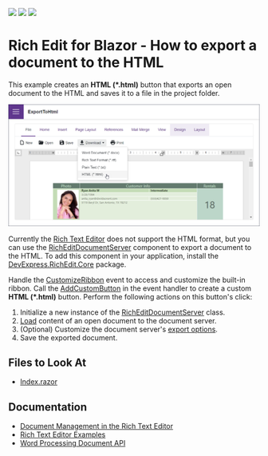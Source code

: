 <!-- default badges list -->
![](https://img.shields.io/endpoint?url=https://codecentral.devexpress.com/api/v1/VersionRange/523327013/22.1.4%2B)
[![](https://img.shields.io/badge/Open_in_DevExpress_Support_Center-FF7200?style=flat-square&logo=DevExpress&logoColor=white)](https://supportcenter.devexpress.com/ticket/details/T1108444)
[![](https://img.shields.io/badge/📖_How_to_use_DevExpress_Examples-e9f6fc?style=flat-square)](https://docs.devexpress.com/GeneralInformation/403183)
<!-- default badges end -->
# Rich Edit for Blazor - How to export a document to the HTML

This example creates an **HTML (\*.html)** button that exports an open document to the HTML and saves it to a file in the project folder.

![Blazor DxRichEdit export a document to the HTML](/images/export-to-html.png)

Currently the [Rich Text Editor](https://docs.devexpress.com/Blazor/401891/rich-text-editor) does not support the HTML format, but you can use the [RichEditDocumentServer](https://docs.devexpress.com/OfficeFileAPI/DevExpress.XtraRichEdit.RichEditDocumentServer) component to export a document to the HTML. To add this component in your application, install the [DevExpress.RichEdit.Core](https://nuget.devexpress.com/packages/DevExpress.RichEdit.Core/) package.

Handle the [CustomizeRibbon](https://docs.devexpress.com/Blazor/DevExpress.Blazor.RichEdit.DxRichEdit.CustomizeRibbon) event to access and customize the built-in ribbon. Call the [AddCustomButton](https://docs.devexpress.com/Blazor/DevExpress.Blazor.Office.BarItemCollection.AddCustomButton(System.String-System.Func-System.Threading.Tasks.Task-)) in the event handler to create a custom **HTML (\*.html)** button. Perform the following actions on this button's click:

1. Initialize a new instance of the [RichEditDocumentServer](https://docs.devexpress.com/OfficeFileAPI/DevExpress.XtraRichEdit.RichEditDocumentServer) class.
2. [Load](https://docs.devexpress.com/OfficeFileAPI/DevExpress.XtraRichEdit.RichEditDocumentServer.LoadDocument(System.Byte--)) content of an open document to the document server.
3. (Optional) Customize the document server's [export options](https://docs.devexpress.com/OfficeFileAPI/DevExpress.XtraRichEdit.RichEditControlOptionsBase.Export).
4. Save the exported document.

## Files to Look At

- [Index.razor](./CS/ExportToHtml/Pages/Index.razor)

## Documentation

- [Document Management in the Rich Text Editor](https://docs.devexpress.com/Blazor/403344/rich-edit/document-management)
- [Rich Text Editor Examples](https://docs.devexpress.com/Blazor/403343/rich-edit/examples)
- [Word Processing Document API](https://docs.devexpress.com/OfficeFileAPI/17488/word-processing-document-api)
